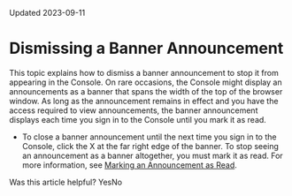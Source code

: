 Updated 2023-09-11
# Dismissing a Banner Announcement
This topic explains how to dismiss a banner announcement to stop it from appearing in the Console.
On rare occasions, the Console might display an announcements as a banner that spans the width of the top of the browser window. As long as the announcement remains in effect and you have the access required to view announcements, the banner announcement displays each time you sign in to the Console until you mark it as read.
  * To close a banner announcement until the next time you sign in to the Console, click the X at the far right edge of the banner. To stop seeing an announcement as a banner altogether, you must mark it as read. For more information, see [Marking an Announcement as Read](https://docs.oracle.com/en-us/iaas/Content/General/Concepts/announcements_topic-To_mark_an_announcement_as_read.htm#markannouncementsasread "Mark an announcement as read when you want it to stop displaying as unread.").


Was this article helpful?
YesNo

